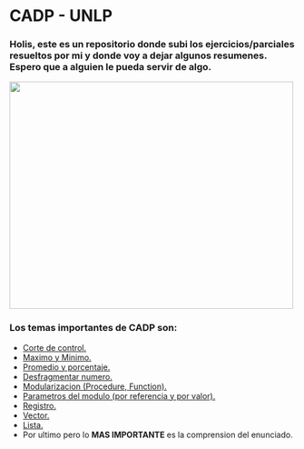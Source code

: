 # **CADP - UNLP**
### Holis, este es un repositorio donde subi los ejercicios/parciales resueltos por mi y donde voy a dejar algunos resumenes.<br>Espero que a alguien le pueda servir de algo.

<img src="https://th.bing.com/th/id/OIP.4PNy2-mnbAG9KdAsJqA-mQAAAA?rs=1&pid=ImgDetMain" width="500" height="400">

### Los temas importantes de CADP son:
* [Corte de control.]()
* [Maximo y Minimo.]()
* [Promedio y porcentaje.]()
* [Desfragmentar numero.]()
* [Modularizacion (Procedure, Function).]()
* [Parametros del modulo (por referencia y por valor).]()
* [Registro.]()
* [Vector.]()
* [Lista.]()
* Por ultimo pero lo **MAS IMPORTANTE** es la comprension del enunciado.
